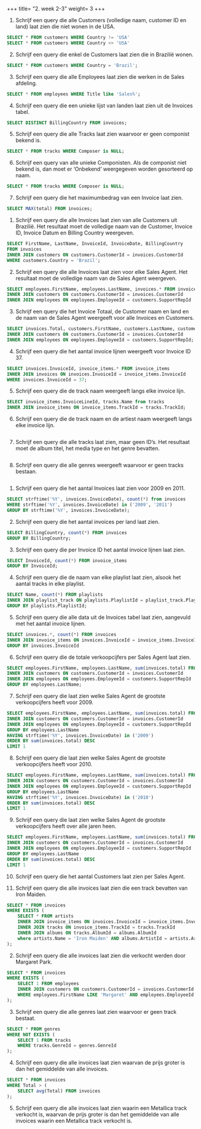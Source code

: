 +++
title= "2. week 2-3"
weight= 3
+++

1. Schrijf een query die alle Customers (volledige naam, customer ID en land) laat zien die niet wonen in de USA.

```SQL
SELECT * FROM customers WHERE Country != 'USA'
SELECT * FROM customers WHERE Country <> 'USA'
```

2. Schrijf een query die enkel de Customers laat zien die in Brazilië wonen.

```SQL
SELECT * FROM customers WHERE Country = 'Brazil';
```

3. Schrijf een query die alle Employees laat zien die werken in de Sales afdeling.

```SQL
SELECT * FROM employees WHERE Title like 'Sales%';
```

4. Schrijf een query die een unieke lijst van landen laat zien uit de Invoices tabel.

```SQL
SELECT DISTINCT BillingCountry FROM invoices;
```

5. Schrijf een query die alle Tracks laat zien waarvoor er geen componist bekend is.

```SQL
SELECT * FROM tracks WHERE Composer is NULL;
```

6. Schrijf een query van alle unieke Componisten. Als de componist niet bekend is, dan moet er ‘Onbekend’ weergegeven worden gesorteerd op naam.

```SQL
SELECT * FROM tracks WHERE Composer is NULL;
```

7. Schrijf een query die het maximumbedrag van een Invoice laat zien.

```SQL
SELECT MAX(total) FROM invoices;
```


1. Schrijf een query die alle Invoices laat zien van alle Customers uit Brazilië. Het resultaat moet de volledige naam van de Customer, Invoice ID, Invoice Datum en Billing Country weergeven.

```SQL
SELECT FirstName, LastName, InvoiceId, InvoiceDate, BillingCountry 
FROM invoices
INNER JOIN customers ON customers.CustomerId = invoices.CustomerId
WHERE customers.Country = 'Brazil';
```

2. Schrijf een query die alle Invoices laat zien voor elke Sales Agent. Het resultaat moet de volledige naam van de Sales Agent weergeven.

```SQL
SELECT employees.FirstName, employees.LastName, invoices.* FROM invoices
INNER JOIN customers ON customers.CustomerId = invoices.CustomerId
INNER JOIN employees ON employees.EmployeeId = customers.SupportRepId
```

3. Schrijf een query die het Invoice Totaal, de Customer naam en land en de naam van de Sales Agent weergeeft voor alle Invoices en Customers.

```SQL
SELECT invoices.Total, customers.FirstName, customers.LastName, customers.Country, employees.FirstName, employees.LastName FROM invoices
INNER JOIN customers ON customers.CustomerId = invoices.CustomerId
INNER JOIN employees ON employees.EmployeeId = customers.SupportRepId;
```

4. Schrijf een query die het aantal invoice lijnen weergeeft voor Invoice ID 37.

```SQL
SELECT invoices.InvoiceId, invoice_items.* FROM invoice_items
INNER JOIN invoices ON invoices.InvoiceId = invoice_items.InvoiceId
WHERE invoices.InvoiceId = 37;
```

5. Schrijf een query die de track naam weergeeft langs elke invoice lijn.

```SQL
SELECT invoice_items.InvoiceLineId, tracks.Name from tracks
INNER JOIN invoice_items ON invoice_items.TrackId = tracks.TrackId;
```

6. Schrijf een query die de track naam en de artiest naam weergeeft langs elke invoice lijn.

```SQL

```

7. Schrijf een query die alle tracks laat zien, maar geen ID’s. Het resultaat moet de album titel, het media type en het genre bevatten.

```SQL

```

8. Schrijf een query die alle genres weergeeft waarvoor er geen tracks bestaan.

```SQL

```


1. Schrijf een query die het aantal Invoices laat zien voor 2009 en 2011.

```SQL
SELECT strftime('%Y', invoices.InvoiceDate), count(*) from invoices
WHERE strftime('%Y', invoices.InvoiceDate) in ('2009', '2011')
GROUP BY strftime('%Y', invoices.InvoiceDate);
```

2. Schrijf een query die het aantal invoices per land laat zien.

```SQL
SELECT BillingCountry, count(*) FROM invoices
GROUP BY BillingCountry;
```

3. Schrijf een query die per Invoice ID het aantal invoice lijnen laat zien.

```SQL
SELECT InvoiceId, count(*) FROM invoice_items
GROUP BY InvoiceId;
```

4. Schrijf een query die de naam van elke playlist laat zien, alsook het aantal tracks in elke playlist.

```SQL
SELECT Name, count(*) FROM playlists
INNER JOIN playlist_track ON playlists.PlaylistId = playlist_track.PlaylistId
GROUP BY playlists.PlaylistId;
```

5. Schrijf een query die alle data uit de Invoices tabel laat zien, aangevuld met het aantal invoice lijnen.

```SQL
SELECT invoices.*, count(*) FROM invoices
INNER JOIN invoice_items ON invoices.InvoiceId = invoice_items.InvoiceId
GROUP BY invoices.InvoiceId
```

6. Schrijf een query die de totale verkoopcijfers per Sales Agent laat zien.

```SQL
SELECT employees.FirstName, employees.LastName, sum(invoices.total) FROM invoices
INNER JOIN customers ON customers.CustomerId = invoices.CustomerId
INNER JOIN employees ON employees.EmployeeId = customers.SupportRepId
GROUP BY employees.LastName;
```

7. Schrijf een query die laat zien welke Sales Agent de grootste verkoopcijfers heeft voor 2009.

```SQL
SELECT employees.FirstName, employees.LastName, sum(invoices.total) FROM invoices
INNER JOIN customers ON customers.CustomerId = invoices.CustomerId
INNER JOIN employees ON employees.EmployeeId = customers.SupportRepId
GROUP BY employees.LastName
HAVING strftime('%Y', invoices.InvoiceDate) in ('2009')
ORDER BY sum(invoices.total) DESC
LIMIT 1
```

8. Schrijf een query die laat zien welke Sales Agent de grootste verkoopcijfers heeft voor 2010.

```SQL
SELECT employees.FirstName, employees.LastName, sum(invoices.total) FROM invoices
INNER JOIN customers ON customers.CustomerId = invoices.CustomerId
INNER JOIN employees ON employees.EmployeeId = customers.SupportRepId
GROUP BY employees.LastName
HAVING strftime('%Y', invoices.InvoiceDate) in ('2010')
ORDER BY sum(invoices.total) DESC
LIMIT 1
```

9. Schrijf een query die laat zien welke Sales Agent de grootste verkoopcijfers heeft over alle jaren heen.

```SQL
SELECT employees.FirstName, employees.LastName, sum(invoices.total) FROM invoices
INNER JOIN customers ON customers.CustomerId = invoices.CustomerId
INNER JOIN employees ON employees.EmployeeId = customers.SupportRepId
GROUP BY employees.LastName
ORDER BY sum(invoices.total) DESC
LIMIT 1
```

10. Schrijf een query die het aantal Customers laat zien per Sales Agent.



1. Schrijf een query die alle invoices laat zien die een track bevatten van Iron Maiden.

```SQL
SELECT * FROM invoices
WHERE EXISTS (
	SELECT * FROM artists
	INNER JOIN invoice_items ON invoices.InvoiceId = invoice_items.InvoiceId
	INNER JOIN tracks ON invoice_items.TrackId = tracks.TrackId
	INNER JOIN albums ON tracks.AlbumId = albums.AlbumId
	where artists.Name = 'Iron Maiden' AND albums.ArtistId = artists.ArtistId
);
```

2. Schrijf een query die alle invoices laat zien die verkocht werden door Margaret Park.

```SQL
SELECT * FROM invoices
WHERE EXISTS (
	SELECT 1 FROM employees
	INNER JOIN customers ON customers.CustomerId = invoices.CustomerId
	WHERE employees.FirstName LIKE 'Margaret' AND employees.EmployeeId = customers.SupportRepId
);
```

3. Schrijf een query die alle genres laat zien waarvoor er geen track bestaat.

```SQL
SELECT * FROM genres
WHERE NOT EXISTS (
	SELECT 1 FROM tracks
	WHERE tracks.GenreId = genres.GenreId
);
```

4. Schrijf een query die alle invoices laat zien waarvan de prijs groter is dan het gemiddelde van alle invoices.

```SQL
SELECT * FROM invoices
WHERE Total > (
	SELECT avg(Total) FROM invoices
);
```

5. Schrijf een query die alle invoices laat zien waarin een Metallica track verkocht is, waarvan de prijs groter is dan het gemiddelde van alle invoices waarin een Metallica track verkocht is.

```SQL

```